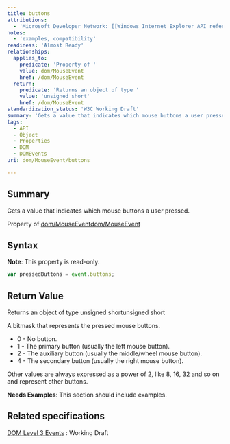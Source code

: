 ```yaml
---
title: buttons
attributions:
  - 'Microsoft Developer Network: [[Windows Internet Explorer API reference](http://msdn.microsoft.com/en-us/library/ie/hh828809%28v=vs.85%29.aspx) Article]'
notes:
  - 'examples, compatibility'
readiness: 'Almost Ready'
relationships:
  applies_to:
    predicate: 'Property of '
    value: dom/MouseEvent
    href: /dom/MouseEvent
  return:
    predicate: 'Returns an object of type '
    value: 'unsigned short'
    href: /dom/MouseEvent
standardization_status: 'W3C Working Draft'
summary: 'Gets a value that indicates which mouse buttons a user pressed.'
tags:
  - API
  - Object
  - Properties
  - DOM
  - DOMEvents
uri: dom/MouseEvent/buttons

---
```

## <span>Summary</span>

Gets a value that indicates which mouse buttons a user pressed.

Property of [dom/MouseEvent](/dom/MouseEvent)[dom/MouseEvent](/dom/MouseEvent)

## <span>Syntax</span>

**Note**: This property is read-only.

``` js
var pressedButtons = event.buttons;
```

## <span>Return Value</span>

Returns an object of type unsigned shortunsigned short

A bitmask that represents the pressed mouse buttons.

-   0 - No button.
-   1 - The primary button (usually the left mouse button).
-   2 - The auxiliary button (usually the middle/wheel mouse button).
-   4 - The secondary button (usually the right mouse button).

Other values are always expressed as a power of 2, like 8, 16, 32 and so on and represent other buttons.

**Needs Examples**: This section should include examples.

## <span>Related specifications</span>

[DOM Level 3 Events](http://www.w3.org/TR/DOM-Level-3-Events/)
:   Working Draft
